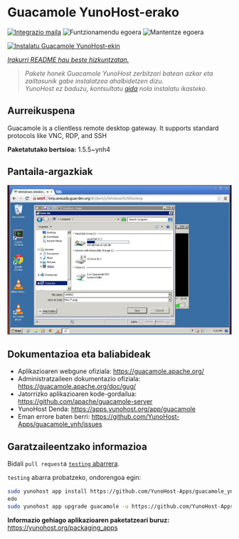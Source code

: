 <!--
Ohart ongi: README hau automatikoki sortu da <https://github.com/YunoHost/apps/tree/master/tools/readme_generator>ri esker
EZ editatu eskuz.
-->

# Guacamole YunoHost-erako

[![Integrazio maila](https://apps.yunohost.org/badge/integration/guacamole)](https://ci-apps.yunohost.org/ci/apps/guacamole/)
![Funtzionamendu egoera](https://apps.yunohost.org/badge/state/guacamole)
![Mantentze egoera](https://apps.yunohost.org/badge/maintained/guacamole)

[![Instalatu Guacamole YunoHost-ekin](https://install-app.yunohost.org/install-with-yunohost.svg)](https://install-app.yunohost.org/?app=guacamole)

*[Irakurri README hau beste hizkuntzatan.](./ALL_README.md)*

> *Pakete honek Guacamole YunoHost zerbitzari batean azkar eta zailtasunik gabe instalatzea ahalbidetzen dizu.*  
> *YunoHost ez baduzu, kontsultatu [gida](https://yunohost.org/install) nola instalatu ikasteko.*

## Aurreikuspena

Guacamole is a clientless remote desktop gateway. It supports standard protocols like VNC, RDP, and SSH

**Paketatutako bertsioa:** 1.5.5~ynh4

## Pantaila-argazkiak

![Guacamole(r)en pantaila-argazkia](./doc/screenshots/screenshot1.jpg)

## Dokumentazioa eta baliabideak

- Aplikazioaren webgune ofiziala: <https://guacamole.apache.org/>
- Administratzaileen dokumentazio ofiziala: <https://guacamole.apache.org/doc/gug/>
- Jatorrizko aplikazioaren kode-gordailua: <https://github.com/apache/guacamole-server>
- YunoHost Denda: <https://apps.yunohost.org/app/guacamole>
- Eman errore baten berri: <https://github.com/YunoHost-Apps/guacamole_ynh/issues>

## Garatzaileentzako informazioa

Bidali `pull request`a [`testing` abarrera](https://github.com/YunoHost-Apps/guacamole_ynh/tree/testing).

`testing` abarra probatzeko, ondorengoa egin:

```bash
sudo yunohost app install https://github.com/YunoHost-Apps/guacamole_ynh/tree/testing --debug
edo
sudo yunohost app upgrade guacamole -u https://github.com/YunoHost-Apps/guacamole_ynh/tree/testing --debug
```

**Informazio gehiago aplikazioaren paketatzeari buruz:** <https://yunohost.org/packaging_apps>
